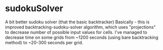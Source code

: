 # sudokuSolver
A bit better sudoku solver (that the basic backtracker)
Basically - this is improved backtracking-sudoku-solver algorithm, which uses "projections" to decrease number of possible input values for cells. 
I've managed to decrease time on some grids from ~1200 seconds (using bare backtracking method) to ~20-300 seconds per grid.
